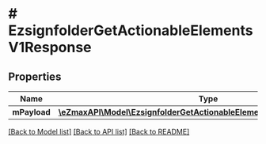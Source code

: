 # # EzsignfolderGetActionableElementsV1Response

## Properties

Name | Type | Description | Notes
------------ | ------------- | ------------- | -------------
**mPayload** | [**\eZmaxAPI\Model\EzsignfolderGetActionableElementsV1ResponseMPayload**](EzsignfolderGetActionableElementsV1ResponseMPayload.md) |  |

[[Back to Model list]](../../README.md#models) [[Back to API list]](../../README.md#endpoints) [[Back to README]](../../README.md)
